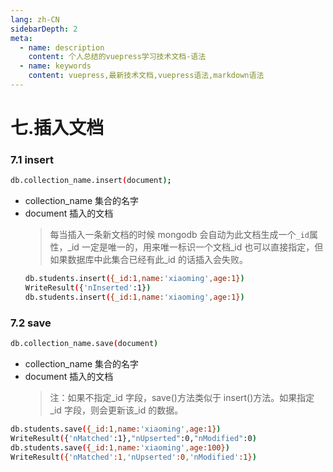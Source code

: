 ```yaml
---
lang: zh-CN
sidebarDepth: 2
meta:
  - name: description
    content: 个人总结的vuepress学习技术文档-语法
  - name: keywords
    content: vuepress,最新技术文档,vuepress语法,markdown语法
---
```


# 七.插入文档

### 7.1 insert

```sh
db.collection_name.insert(document);
```

- collection_name 集合的名字
- document 插入的文档
  > 每当插入一条新文档的时候 mongodb 会自动为此文档生成一个`_id`属性，\_id 一定是唯一的，用来唯一标识一个文档\_id 也可以直接指定，但如果数据库中此集合已经有此\_id 的话插入会失败。
  ```sh
  db.students.insert({_id:1,name:'xiaoming',age:1})
  WriteResult({'nInserted':1})
  db.students.insert({_id:1,name:'xiaoming',age:1})
  ```

### 7.2 save

```sh
db.collection_name.save(document)
```

- collection_name 集合的名字
- document 插入的文档
  > 注：如果不指定\_id 字段，save()方法类似于 insert()方法。如果指定\_id 字段，则会更新该\_id 的数据。

```sh
db.students.save({_id:1,name:'xiaoming',age:1})
WriteResult({'nMatched':1},"nUpserted":0,"nModified":0)
db.students.save({_id:1,name:'xiaoming',age:100})
WriteResult({'nMatched':1,'nUpserted':0,'nModified':1})
```
